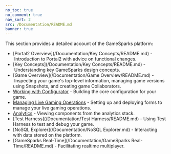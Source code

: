 ```yaml
---
no_toc: true
no_comment: true
nav_sort: 2
src: /Documentation/README.md
banner: true
---
```


This section provides a detailed account of the GameSparks platform:

* [Portal2 Overview](/Documentation/Key Concepts/README.md) - Introduction to Portal2 with advice on functional changes.
* [Key Concepts](/Documentation/Key Concepts/README.md) - Understanding key GameSparks design concepts.
* [Game Overview](/Documentation/Game Overview/README.md) - Inspecting your game's top-level information, managing game versions using Snapshots, and creating game Collaborators.
* [Working with Configurator](/Documentation/Configurator/README.md) - Building the core configuration for your game.
* [Managing Live Gaming Operations](/Documentation/Manage/README.md) - Setting up and deploying forms to manage your live gaming operations.
* [Analytics](/Documentation/Analytics/README.md) - Viewing components from the analytics stack.
* [Test Harness](/Documentation/Test Harness/README.md) - Using Test Harness to test and debug your game.
* [NoSQL Explorer](/Documentation/NoSQL Explorer.md) - Interacting with data stored on the platform.
* [GameSparks Real-Time](/Documentation/GameSparks Real-Time/README.md) - Facilitating realtime multiplayer.
